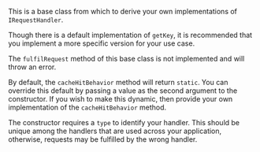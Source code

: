 This is a base class from which to derive your own implementations of `IRequestHandler`.

Though there is a default implementation of `getKey`, it is recommended that you
implement a more specific version for your use case.

The `fulfilRequest` method of this base class is not implemented and will throw
an error.

By default, the `cacheHitBehavior` method will return `static`. You can override
this default by passing a value as the second argument to the constructor. If you
wish to make this dynamic, then provide your own implementation of the `cacheHitBehavior`
method.

The constructor requires a `type` to identify your handler. This should be unique
among the handlers that are used across your application, otherwise, requests
may be fulfilled by the wrong handler.
